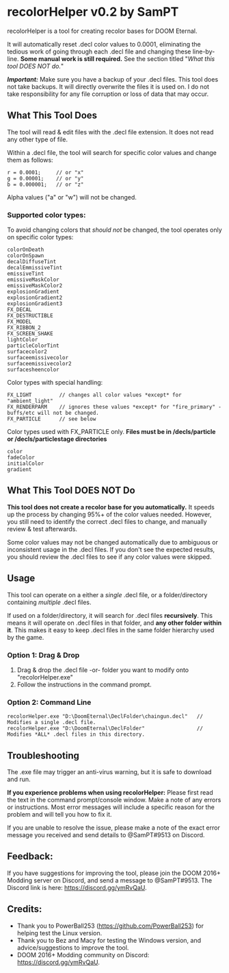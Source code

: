 # recolorHelper v0.2 by SamPT

recolorHelper is a tool for creating recolor bases for DOOM Eternal. 

It will automatically reset .decl color values to 0.0001, eliminating the tedious work of going through each .decl file and changing these line-by-line. **Some manual work is still required.** See the section titled "*What this tool DOES NOT do.*"

__*Important:*__ Make sure you have a backup of your .decl files. This tool does not take backups. It will directly overwrite the files it is used on. I do not take responsibility for any file corruption or loss of data that may occur.

## What This Tool Does

The tool will read & edit files with the .decl file extension. It does not read any other type of file.

Within a .decl file, the tool will search for specific color values and change them as follows:

```
r = 0.0001;     // or "x"
g = 0.00001;    // or "y"
b = 0.000001;   // or "z"
```

Alpha values ("a" or "w") will not be changed.

### Supported color types:

To avoid changing colors that *should not* be changed, the tool operates only on specific color types:

```
colorOnDeath   
colorOnSpawn               
decalDiffuseTint     
decalEmmissiveTint   
emissiveTint     
emissiveMaskColor
emissiveMaskColor2
explosionGradient
explosionGradient2
explosionGradient3
FX_DECAL
FX_DESTRUCTIBLE
FX_MODEL
FX_RIBBON_2
FX_SCREEN_SHAKE
lightColor
particleColorTint    
surfacecolor2
surfaceemissivecolor 
surfaceemissivecolor2
surfacesheencolor
```

Color types with special handling:

```
FX_LIGHT         // changes all color values *except* for "ambient_light"
FX_RENDERPARM    // ignores these values *except* for "fire_primary" - buffs/etc will not be changed.
FX_PARTICLE      // see below
```

Color types used with FX_PARTICLE only. **Files must be in /decls/particle or /decls/particlestage directories**

```
color
fadeColor
initialColor
gradient
```

## What This Tool DOES NOT Do

**This tool does not create a recolor base for you automatically.** It speeds up the process by changing 95%+ of the color values needed. However, you still need to identify the correct .decl files to change, and manually review & test afterwards.

Some color values may not be changed automatically due to ambiguous or inconsistent usage in the .decl files. If you don't see the expected results, you should review the .decl files to see if any color values were skipped. 

## Usage 

This tool can operate on a either a *single* .decl file, or a folder/directory containing *multiple* .decl files.

If used on a folder/directory, it will search for .decl files **recursively**. This means it will operate on .decl files in that folder, and **any other folder within it**. This makes it easy to keep .decl files in the same folder hierarchy used by the game. 

### Option 1: Drag & Drop

1. Drag & drop the .decl file -or- folder you want to modify onto "recolorHelper.exe"
2. Follow the instructions in the command prompt.

### Option 2: Command Line
 
```
recolorHelper.exe "D:\DoomEternal\DeclFolder\chaingun.decl"   // Modifies a single .decl file.
recolorHelper.exe "D:\DoomEternal\DeclFolder"                 // Modifies *ALL* .decl files in this directory.
```

## Troubleshooting

The .exe file may trigger an anti-virus warning, but it is safe to download and run.

**If you experience problems when using recolorHelper:** Please first read the text in the command prompt/console window. Make a note of any errors or instructions. Most error messages will include a specific reason for the problem and will tell you how to fix it.

If you are unable to resolve the issue, please make a note of the exact error message you received and send details to @SamPT#9513 on Discord. 

## Feedback:

If you have suggestions for improving the tool, please join the DOOM 2016+ Modding server on Discord, and send a message to @SamPT#9513. The Discord link is here: https://discord.gg/ymRvQaU.

## Credits:

- Thank you to PowerBall253 (https://github.com/PowerBall253) for helping test the Linux version.
- Thank you to Bez and Macy for testing the Windows version, and advice/suggestions to improve the tool.
- DOOM 2016+ Modding community on Discord: https://discord.gg/ymRvQaU.
